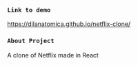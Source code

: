 ### `Link to demo`

https://dilanatomica.github.io/netflix-clone/

### `About Project`

A clone of Netflix made in React


